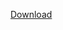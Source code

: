 <a class="button button--color-blue button--size-medium" rel="noopener noreferrer" href="/assets/basalt.io.sketch.zip" > Download </a>
